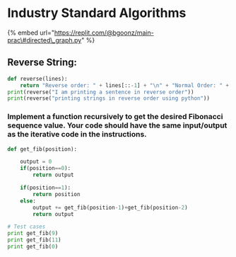 # Industry Standard Algorithms

{% embed url="https://replit.com/@bgoonz/main-prac\#directed\_graph.py" %}









## Reverse String:

```python
def reverse(lines):
    return "Reverse order: " + lines[::-1] + "\n" + "Normal Order: " + lines
print(reverse("I am printing a sentence in reverse order"))
print(reverse("printing strings in reverse order using python"))
```



### Implement a function recursively to get the desired Fibonacci sequence value. Your code should have the same input/output as the iterative code in the instructions.



```python
def get_fib(position):

    output = 0
    if(position==0):
        return output

    if(position==1):
        return position
    else:
        output += get_fib(position-1)+get_fib(position-2)
        return output

# Test cases
print get_fib(9)
print get_fib(11)
print get_fib(0)

```

